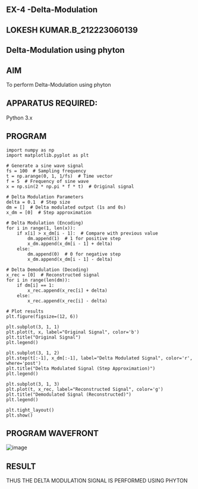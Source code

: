 ## EX-4 -Delta-Modulation 
## LOKESH KUMAR.B_212223060139
##  Delta-Modulation using phyton 
 
## AIM
To perform Delta-Modulation using phyton 
## APPARATUS REQUIRED:
  Python 3.x
## PROGRAM
```
import numpy as np
import matplotlib.pyplot as plt

# Generate a sine wave signal
fs = 100  # Sampling frequency
t = np.arange(0, 1, 1/fs)  # Time vector
f = 5  # Frequency of sine wave
x = np.sin(2 * np.pi * f * t)  # Original signal

# Delta Modulation Parameters
delta = 0.1  # Step size
dm = []  # Delta modulated output (1s and 0s)
x_dm = [0]  # Step approximation

# Delta Modulation (Encoding)
for i in range(1, len(x)):
    if x[i] > x_dm[i - 1]:  # Compare with previous value
        dm.append(1)  # 1 for positive step
        x_dm.append(x_dm[i - 1] + delta)
    else:
        dm.append(0)  # 0 for negative step
        x_dm.append(x_dm[i - 1] - delta)

# Delta Demodulation (Decoding)
x_rec = [0]  # Reconstructed signal
for i in range(len(dm)):
    if dm[i] == 1:
        x_rec.append(x_rec[i] + delta)
    else:
        x_rec.append(x_rec[i] - delta)

# Plot results
plt.figure(figsize=(12, 6))

plt.subplot(3, 1, 1)
plt.plot(t, x, label="Original Signal", color='b')
plt.title("Original Signal")
plt.legend()

plt.subplot(3, 1, 2)
plt.step(t[:-1], x_dm[:-1], label="Delta Modulated Signal", color='r', where='post')
plt.title("Delta Modulated Signal (Step Approximation)")
plt.legend()

plt.subplot(3, 1, 3)
plt.plot(t, x_rec, label="Reconstructed Signal", color='g')
plt.title("Demodulated Signal (Reconstructed)")
plt.legend()

plt.tight_layout()
plt.show()

```
## PROGRAM WAVEFRONT
![image](https://github.com/user-attachments/assets/f70aeb00-e625-40e1-b823-1922e8672cb3)


## RESULT
  THUS THE DELTA MODULATION SIGNAL IS PERFORMED USING PHYTON 
